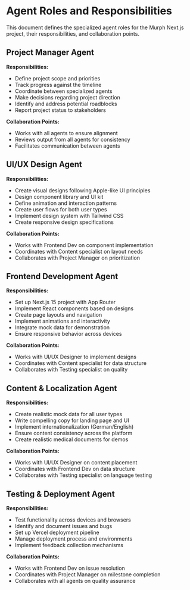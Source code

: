 # Agent Roles and Responsibilities

This document defines the specialized agent roles for the Murph Next.js project, their responsibilities, and collaboration points.

## Project Manager Agent

**Responsibilities:**
- Define project scope and priorities
- Track progress against the timeline
- Coordinate between specialized agents
- Make decisions regarding project direction
- Identify and address potential roadblocks
- Report project status to stakeholders

**Collaboration Points:**
- Works with all agents to ensure alignment
- Reviews output from all agents for consistency
- Facilitates communication between agents

## UI/UX Design Agent

**Responsibilities:**
- Create visual designs following Apple-like UI principles
- Design component library and UI kit
- Define animation and interaction patterns
- Create user flows for both user types
- Implement design system with Tailwind CSS
- Create responsive design specifications

**Collaboration Points:**
- Works with Frontend Dev on component implementation
- Coordinates with Content specialist on layout needs
- Collaborates with Project Manager on prioritization

## Frontend Development Agent

**Responsibilities:**
- Set up Next.js 15 project with App Router
- Implement React components based on designs
- Create page layouts and navigation
- Implement animations and interactivity
- Integrate mock data for demonstration
- Ensure responsive behavior across devices

**Collaboration Points:**
- Works with UI/UX Designer to implement designs
- Coordinates with Content specialist for data structure
- Collaborates with Testing specialist on quality

## Content & Localization Agent

**Responsibilities:**
- Create realistic mock data for all user types
- Write compelling copy for landing page and UI
- Implement internationalization (German/English)
- Ensure content consistency across the platform
- Create realistic medical documents for demos

**Collaboration Points:**
- Works with UI/UX Designer on content placement
- Coordinates with Frontend Dev on data structure
- Collaborates with Testing specialist on language testing

## Testing & Deployment Agent

**Responsibilities:**
- Test functionality across devices and browsers
- Identify and document issues and bugs
- Set up Vercel deployment pipeline
- Manage deployment process and environments
- Implement feedback collection mechanisms

**Collaboration Points:**
- Works with Frontend Dev on issue resolution
- Coordinates with Project Manager on milestone completion
- Collaborates with all agents on quality assurance
